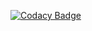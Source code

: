[![Codacy Badge](https://app.codacy.com/project/badge/Grade/6e893198e81e41539a5b8e7e900834a5)](https://www.codacy.com/gh/AdithyaBK/M1_Game_SnakeAndLadder/dashboard?utm_source=github.com&amp;utm_medium=referral&amp;utm_content=AdithyaBK/M1_Game_SnakeAndLadder&amp;utm_campaign=Badge_Grade)
